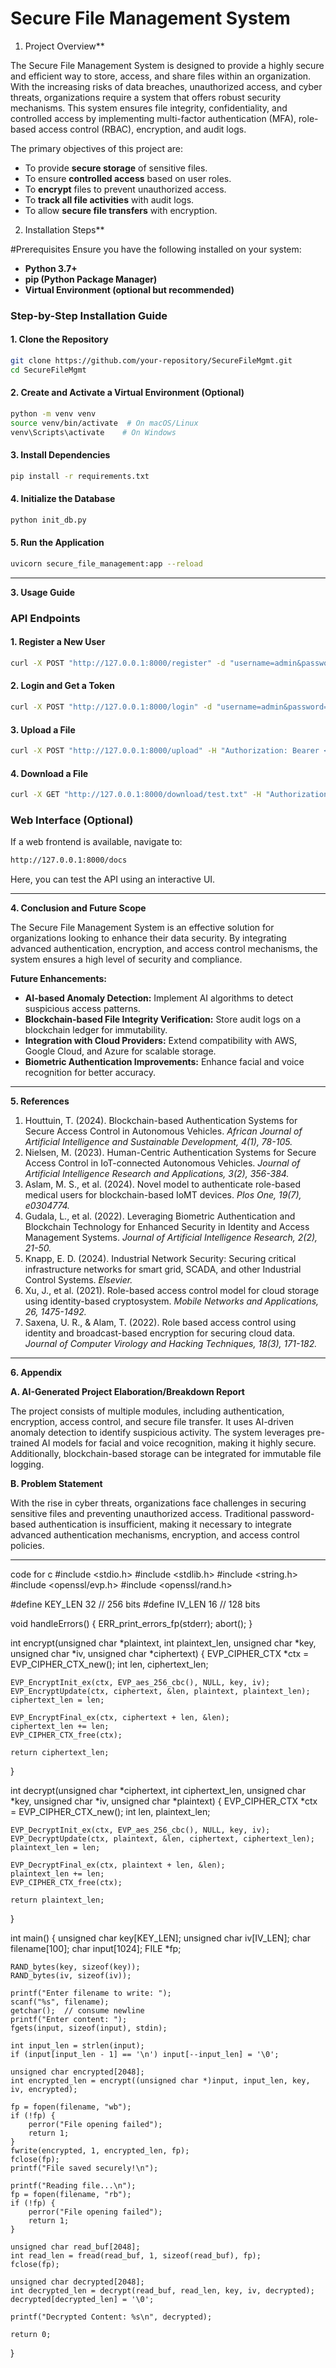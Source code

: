 # Secure File Management System
1. Project Overview**

The Secure File Management System is designed to provide a highly secure and efficient way to store, access, and share files within an organization. With the increasing risks of data breaches, unauthorized access, and cyber threats, organizations require a system that offers robust security mechanisms. This system ensures file integrity, confidentiality, and controlled access by implementing multi-factor authentication (MFA), role-based access control (RBAC), encryption, and audit logs.

The primary objectives of this project are:
- To provide **secure storage** of sensitive files.
- To ensure **controlled access** based on user roles.
- To **encrypt** files to prevent unauthorized access.
- To **track all file activities** with audit logs.
- To allow **secure file transfers** with encryption.

2. Installation Steps**

#Prerequisites
Ensure you have the following installed on your system:
- **Python 3.7+**
- **pip (Python Package Manager)**
- **Virtual Environment (optional but recommended)**

### Step-by-Step Installation Guide

#### 1. Clone the Repository
```sh
git clone https://github.com/your-repository/SecureFileMgmt.git
cd SecureFileMgmt
```

#### 2. Create and Activate a Virtual Environment (Optional)
```sh
python -m venv venv
source venv/bin/activate  # On macOS/Linux
venv\Scripts\activate    # On Windows
```

#### 3. Install Dependencies
```sh
pip install -r requirements.txt
```

#### 4. Initialize the Database
```sh
python init_db.py
```

#### 5. Run the Application
```sh
uvicorn secure_file_management:app --reload
```

---

**3. Usage Guide**

### API Endpoints

#### **1. Register a New User**
```sh
curl -X POST "http://127.0.0.1:8000/register" -d "username=admin&password=admin123&role=admin"
```

#### **2. Login and Get a Token**
```sh
curl -X POST "http://127.0.0.1:8000/login" -d "username=admin&password=admin123"
```

#### **3. Upload a File**
```sh
curl -X POST "http://127.0.0.1:8000/upload" -H "Authorization: Bearer <your_token>" -F "file=@test.txt"
```

#### **4. Download a File**
```sh
curl -X GET "http://127.0.0.1:8000/download/test.txt" -H "Authorization: Bearer <your_token>"
```

### Web Interface (Optional)
If a web frontend is available, navigate to:
```sh
http://127.0.0.1:8000/docs
```
Here, you can test the API using an interactive UI.

---

**4. Conclusion and Future Scope**

The Secure File Management System is an effective solution for organizations looking to enhance their data security. By integrating advanced authentication, encryption, and access control mechanisms, the system ensures a high level of security and compliance.

**Future Enhancements:**
- **AI-based Anomaly Detection:** Implement AI algorithms to detect suspicious access patterns.
- **Blockchain-based File Integrity Verification:** Store audit logs on a blockchain ledger for immutability.
- **Integration with Cloud Providers:** Extend compatibility with AWS, Google Cloud, and Azure for scalable storage.
- **Biometric Authentication Improvements:** Enhance facial and voice recognition for better accuracy.

---

**5. References**

1. Houttuin, T. (2024). Blockchain-based Authentication Systems for Secure Access Control in Autonomous Vehicles. *African Journal of Artificial Intelligence and Sustainable Development, 4(1), 78-105.*
2. Nielsen, M. (2023). Human-Centric Authentication Systems for Secure Access Control in IoT-connected Autonomous Vehicles. *Journal of Artificial Intelligence Research and Applications, 3(2), 356-384.*
3. Aslam, M. S., et al. (2024). Novel model to authenticate role-based medical users for blockchain-based IoMT devices. *Plos One, 19(7), e0304774.*
4. Gudala, L., et al. (2022). Leveraging Biometric Authentication and Blockchain Technology for Enhanced Security in Identity and Access Management Systems. *Journal of Artificial Intelligence Research, 2(2), 21-50.*
5. Knapp, E. D. (2024). Industrial Network Security: Securing critical infrastructure networks for smart grid, SCADA, and other Industrial Control Systems. *Elsevier.*
6. Xu, J., et al. (2021). Role-based access control model for cloud storage using identity-based cryptosystem. *Mobile Networks and Applications, 26, 1475-1492.*
7. Saxena, U. R., & Alam, T. (2022). Role based access control using identity and broadcast-based encryption for securing cloud data. *Journal of Computer Virology and Hacking Techniques, 18(3), 171-182.*

---

**6. Appendix**

**A. AI-Generated Project Elaboration/Breakdown Report**

The project consists of multiple modules, including authentication, encryption, access control, and secure file transfer. It uses AI-driven anomaly detection to identify suspicious activity. The system leverages pre-trained AI models for facial and voice recognition, making it highly secure. Additionally, blockchain-based storage can be integrated for immutable file logging.

**B. Problem Statement**

With the rise in cyber threats, organizations face challenges in securing sensitive files and preventing unauthorized access. Traditional password-based authentication is insufficient, making it necessary to integrate advanced authentication mechanisms, encryption, and access control policies.





----------------------------------------------------------------------------------------------------------------------------------------------------
code for c
#include <stdio.h>
#include <stdlib.h>
#include <string.h>
#include <openssl/evp.h>
#include <openssl/rand.h>

#define KEY_LEN 32  // 256 bits
#define IV_LEN 16   // 128 bits

void handleErrors() {
    ERR_print_errors_fp(stderr);
    abort();
}

int encrypt(unsigned char *plaintext, int plaintext_len, unsigned char *key,
            unsigned char *iv, unsigned char *ciphertext) {
    EVP_CIPHER_CTX *ctx = EVP_CIPHER_CTX_new();
    int len, ciphertext_len;

    EVP_EncryptInit_ex(ctx, EVP_aes_256_cbc(), NULL, key, iv);
    EVP_EncryptUpdate(ctx, ciphertext, &len, plaintext, plaintext_len);
    ciphertext_len = len;

    EVP_EncryptFinal_ex(ctx, ciphertext + len, &len);
    ciphertext_len += len;
    EVP_CIPHER_CTX_free(ctx);

    return ciphertext_len;
}

int decrypt(unsigned char *ciphertext, int ciphertext_len, unsigned char *key,
            unsigned char *iv, unsigned char *plaintext) {
    EVP_CIPHER_CTX *ctx = EVP_CIPHER_CTX_new();
    int len, plaintext_len;

    EVP_DecryptInit_ex(ctx, EVP_aes_256_cbc(), NULL, key, iv);
    EVP_DecryptUpdate(ctx, plaintext, &len, ciphertext, ciphertext_len);
    plaintext_len = len;

    EVP_DecryptFinal_ex(ctx, plaintext + len, &len);
    plaintext_len += len;
    EVP_CIPHER_CTX_free(ctx);

    return plaintext_len;
}

int main() {
    unsigned char key[KEY_LEN];
    unsigned char iv[IV_LEN];
    char filename[100];
    char input[1024];
    FILE *fp;

    RAND_bytes(key, sizeof(key));
    RAND_bytes(iv, sizeof(iv));

    printf("Enter filename to write: ");
    scanf("%s", filename);
    getchar();  // consume newline
    printf("Enter content: ");
    fgets(input, sizeof(input), stdin);

    int input_len = strlen(input);
    if (input[input_len - 1] == '\n') input[--input_len] = '\0';

    unsigned char encrypted[2048];
    int encrypted_len = encrypt((unsigned char *)input, input_len, key, iv, encrypted);

    fp = fopen(filename, "wb");
    if (!fp) {
        perror("File opening failed");
        return 1;
    }
    fwrite(encrypted, 1, encrypted_len, fp);
    fclose(fp);
    printf("File saved securely!\n");

    printf("Reading file...\n");
    fp = fopen(filename, "rb");
    if (!fp) {
        perror("File opening failed");
        return 1;
    }

    unsigned char read_buf[2048];
    int read_len = fread(read_buf, 1, sizeof(read_buf), fp);
    fclose(fp);

    unsigned char decrypted[2048];
    int decrypted_len = decrypt(read_buf, read_len, key, iv, decrypted);
    decrypted[decrypted_len] = '\0';

    printf("Decrypted Content: %s\n", decrypted);

    return 0;
}

